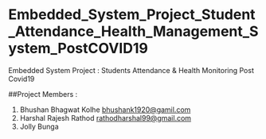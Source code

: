 # Embedded_System_Project_Student_Attendance_Health_Management_System_PostCOVID19
Embedded System Project : Students Attendance &amp; Health Monitoring Post Covid19









##Project Members : 

1. Bhushan Bhagwat Kolhe   bhushank1920@gamil.com
2. Harshal Rajesh Rathod   rathodharshal99@gmail.com
3. Jolly Bunga             
